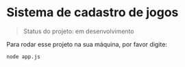 <h1> Sistema de cadastro de jogos </h1>

> Status do projeto: em desenvolvimento


Para rodar esse projeto na sua máquina, por favor digite:
```
node app.js
```
